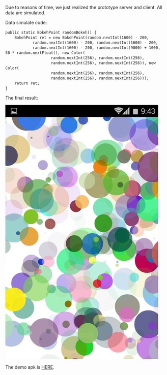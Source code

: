 Due to reasons of time, we just realized the prototype server and client. All data are simulated.

Data simulate code:

```
public static BokehPoint randomBokeh() {
	BokehPoint ret = new BokehPoint(random.nextInt(1600) - 200,
			random.nextInt(1600) - 200, random.nextInt(1600) - 200,
			random.nextInt(1600) - 200, random.nextInt(9000) + 1000, 50 * random.nextFloat(), new Color(
					random.nextInt(256), random.nextInt(256),
					random.nextInt(256), random.nextInt(256)), new Color(
					random.nextInt(256), random.nextInt(256),
					random.nextInt(256), random.nextInt(256)));
	return ret;
}
```

The final result:

![final](../project_images/sample.png)

The demo apk is [HERE](../project_code/TogetherDemo.apk).